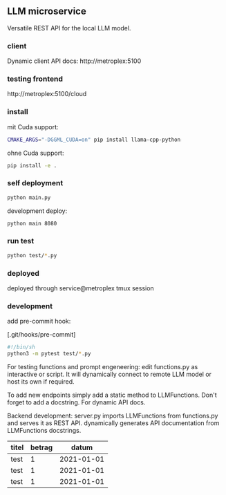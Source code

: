## LLM microservice

Versatile REST API for the local LLM model.

### client

Dynamic client API docs: http://metroplex:5100

### testing frontend

http://metroplex:5100/cloud

### install

mit Cuda support:

```bash
CMAKE_ARGS="-DGGML_CUDA=on" pip install llama-cpp-python
```

ohne Cuda support:

```bash
pip install -e .
```

### self deployment

```bash
python main.py
```

development deploy:

```bash 
python main 8080
```

### run test

```bash
python test/*.py
```

### deployed

deployed through service@metroplex tmux session

### development

add pre-commit hook:

[.git/hooks/pre-commit]
```bash
#!/bin/sh
python3 -m pytest test/*.py
```

For testing functions and prompt engeneering: edit functions.py as interactive or script.
It will dynamically connect to remote LLM model or host its own if required.

To add new endpoints simply add a static method to LLMFunctions. Don't forget to add a docstring. For dynamic API docs.

Backend development: server.py imports LLMFunctions from functions.py and serves it as REST API.
dynamically generates API documentation from LLMFunctions docstrings.



titel | betrag | datum
--- | --- | ---
test | 1 | 2021-01-01
test | 1 | 2021-01-01
test | 1 | 2021-01-01